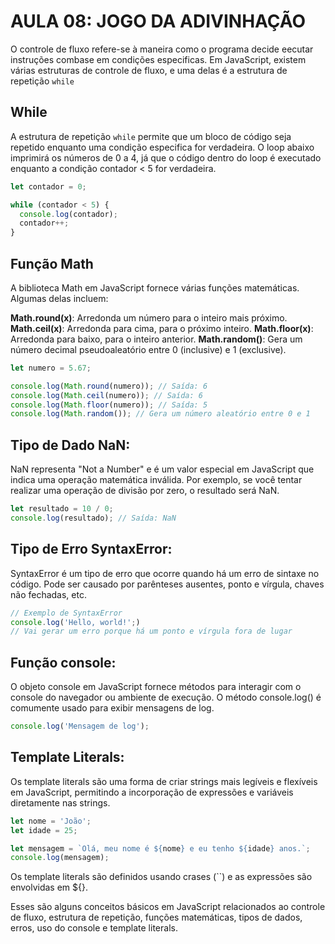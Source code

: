 # AULA 08: JOGO DA ADIVINHAÇÃO

O controle de fluxo refere-se à maneira como o programa decide eecutar instruções combase em condições especificas. Em JavaScript, existem várias estruturas de controle de fluxo, e uma delas é a estrutura de repetição `while`

## While

A estrutura de repetição `while` permite que um bloco de código seja repetido enquanto uma condição especifica for verdadeira. O loop abaixo imprimirá os números de 0 a 4, já que o código dentro do loop é executado enquanto a condição contador < 5 for verdadeira.

```js
let contador = 0;

while (contador < 5) {
  console.log(contador);
  contador++;
}
```

## Função Math

A biblioteca Math em JavaScript fornece várias funções matemáticas. Algumas delas incluem:

**Math.round(x)**: Arredonda um número para o inteiro mais próximo.
**Math.ceil(x)**: Arredonda para cima, para o próximo inteiro.
**Math.floor(x)**: Arredonda para baixo, para o inteiro anterior.
**Math.random()**: Gera um número decimal pseudoaleatório entre 0 (inclusive) e 1 (exclusive).

```js
let numero = 5.67;

console.log(Math.round(numero)); // Saída: 6
console.log(Math.ceil(numero)); // Saída: 6
console.log(Math.floor(numero)); // Saída: 5
console.log(Math.random()); // Gera um número aleatório entre 0 e 1
```

## Tipo de Dado NaN:

NaN representa "Not a Number" e é um valor especial em JavaScript que indica uma operação matemática inválida. Por exemplo, se você tentar realizar uma operação de divisão por zero, o resultado será NaN.

```js
let resultado = 10 / 0;
console.log(resultado); // Saída: NaN
```

## Tipo de Erro SyntaxError:

SyntaxError é um tipo de erro que ocorre quando há um erro de sintaxe no código. Pode ser causado por parênteses ausentes, ponto e vírgula, chaves não fechadas, etc.

```js
// Exemplo de SyntaxError
console.log('Hello, world!';)
// Vai gerar um erro porque há um ponto e vírgula fora de lugar

```

## Função console:

O objeto console em JavaScript fornece métodos para interagir com o console do navegador ou ambiente de execução. O método console.log() é comumente usado para exibir mensagens de log.

```js
console.log('Mensagem de log');
```

## Template Literals:

Os template literals são uma forma de criar strings mais legíveis e flexíveis em JavaScript, permitindo a incorporação de expressões e variáveis diretamente nas strings.

```js
let nome = 'João';
let idade = 25;

let mensagem = `Olá, meu nome é ${nome} e eu tenho ${idade} anos.`;
console.log(mensagem);
```

Os template literals são definidos usando crases (``) e as expressões são envolvidas em ${}.

Esses são alguns conceitos básicos em JavaScript relacionados ao controle de fluxo, estrutura de repetição, funções matemáticas, tipos de dados, erros, uso do console e template literals.
